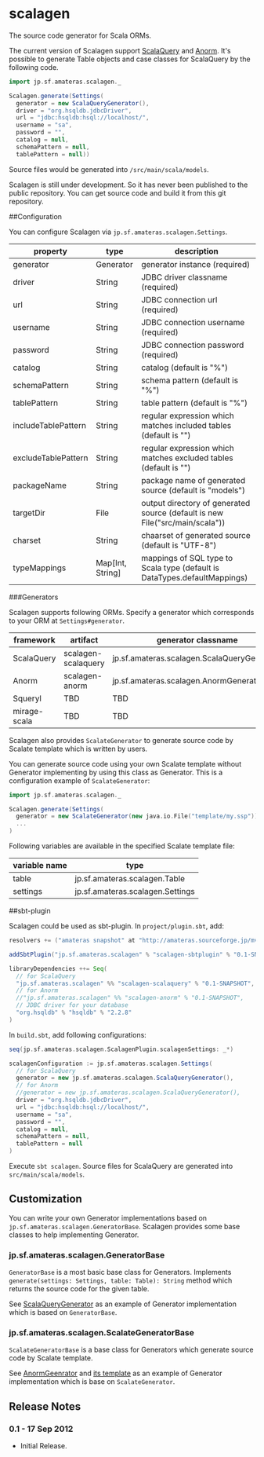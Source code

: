 scalagen
========

The source code generator for Scala ORMs.

The current version of Scalagen support [ScalaQuery](http://scalaquery.org/) and [Anorm](http://www.playframework.org/modules/scala-0.9.1/anorm).
It's possible to generate Table objects and case classes for ScalaQuery by the following code.

```scala
import jp.sf.amateras.scalagen._

Scalagen.generate(Settings(
  generator = new ScalaQueryGenerator(),
  driver = "org.hsqldb.jdbcDriver",
  url = "jdbc:hsqldb:hsql://localhost/",
  username = "sa",
  password = "",
  catalog = null,
  schemaPattern = null,
  tablePattern = null))
```

Source files would be generated into ```/src/main/scala/models```.

Scalagen is still under development. So it has never been published to the public repository.
You can get source code and build it from this git repository.

##Configuration

You can configure Scalagen via ```jp.sf.amateras.scalagen.Settings```.

property           | type            | description
-------------------|-----------------|------------------------------------------------
generator          | Generator       | generator instance (required)
driver             | String          | JDBC driver classname (required)
url                | String          | JDBC connection url (required)
username           | String          | JDBC connection username (required)
password           | String          | JDBC connection password (required)
catalog            | String          | catalog (default is "%")
schemaPattern      | String          | schema pattern (default is "%")
tablePattern       | String          | table pattern (default is "%")
includeTablePattern| String          | regular expression which matches included tables (default is "")
excludeTablePattern| String          | regular expression which matches excluded tables (default is "")
packageName        | String          | package name of generated source (default is "models")
targetDir          | File            | output directory of generated source (default is new File("src/main/scala"))
charset            | String          | chaarset of generated source (default is "UTF-8")
typeMappings       | Map[Int, String]| mappings of SQL type to Scala type (default is DataTypes.defaultMappings)

###Generators

Scalagen supports following ORMs. Specify a generator which corresponds to your ORM at ```Settings#generator```.

framework    | artifact            | generator classname
-------------|---------------------|------------------------------------------------
ScalaQuery   | scalagen-scalaquery | jp.sf.amateras.scalagen.ScalaQueryGenerator
Anorm        | scalagen-anorm      | jp.sf.amateras.scalagen.AnormGenerator
Squeryl      | TBD                 | TBD
mirage-scala | TBD                 | TBD

Scalagen also provides ```ScalateGenerator``` to generate source code by Scalate template which is written by users.

You can generate source code using your own Scalate template without Generator implementing by using this class as Generator.
This is a configuration example of ```ScalateGenerator```:

```scala
import jp.sf.amateras.scalagen._

Scalagen.generate(Settings(
  generator = new ScalateGenerator(new java.io.File("template/my.ssp")),
  ...
)
```

Following variables are available in the specified Scalate template file:

variable name | type                        
--------------|--------------------------------
table         |jp.sf.amateras.scalagen.Table
settings      |jp.sf.amateras.scalagen.Settings

##sbt-plugin

Scalagen could be used as sbt-plugin. In ```project/plugin.sbt```, add:

```scala
resolvers += ("amateras snapshot" at "http://amateras.sourceforge.jp/mvn-snapshot/")

addSbtPlugin("jp.sf.amateras.scalagen" % "scalagen-sbtplugin" % "0.1-SNAPSHOT")

libraryDependencies ++= Seq(
  // for ScalaQuery
  "jp.sf.amateras.scalagen" %% "scalagen-scalaquery" % "0.1-SNAPSHOT",
  // for Anorm
  //"jp.sf.amateras.scalagen" %% "scalagen-anorm" % "0.1-SNAPSHOT",
  // JDBC driver for your database
  "org.hsqldb" % "hsqldb" % "2.2.8"
)
```

In ```build.sbt```, add following configurations:

```scala
seq(jp.sf.amateras.scalagen.ScalagenPlugin.scalagenSettings: _*)

scalagenConfiguration := jp.sf.amateras.scalagen.Settings(
  // for ScalaQuery
  generator = new jp.sf.amateras.scalagen.ScalaQueryGenerator(),
  // for Anorm
  //generator = new jp.sf.amateras.scalagen.ScalaQueryGenerator(),
  driver = "org.hsqldb.jdbcDriver",
  url = "jdbc:hsqldb:hsql://localhost/",
  username = "sa",
  password = "",
  catalog = null,
  schemaPattern = null,
  tablePattern = null
)
```

Execute ```sbt scalagen```. Source files for ScalaQuery are generated into ```src/main/scala/models```.

## Customization

You can write your own Generator implementations based on ```jp.sf.amateras.scalagen.GeneratorBase```.
Scalagen provides some base classes to help implementing Generator.

### jp.sf.amateras.scalagen.GeneratorBase

```GeneratorBase``` is a most basic base class for Generators. Implements ```generate(settings: Settings, table: Table): String``` method 
which returns the source code for the given table.

See [ScalaQueryGenerator](https://github.com/takezoe/scalagen/blob/master/scalaquery/src/main/scala/jp/sf/amateras/scalagen/ScalaQueryGenerator.scala)
as an example of Generator implementation which is based on ```GeneratorBase```.

### jp.sf.amateras.scalagen.ScalateGeneratorBase

```ScalateGeneratorBase``` is a base class for Generators which generate source code by Scalate template.

See [AnormGeenrator](https://github.com/takezoe/scalagen/blob/master/anorm/src/main/scala/jp/sf/amateras/scalagen/AnormGenerator.scala) and
[its template](https://github.com/takezoe/scalagen/blob/master/anorm/src/main/resources/jp/sf/amateras/scalagen/AnormGenerator.ssp) 
as an example of Generator implementation which is base on ```ScalateGenerator```.

Release Notes
--------
### 0.1 - 17 Sep 2012

* Initial Release.